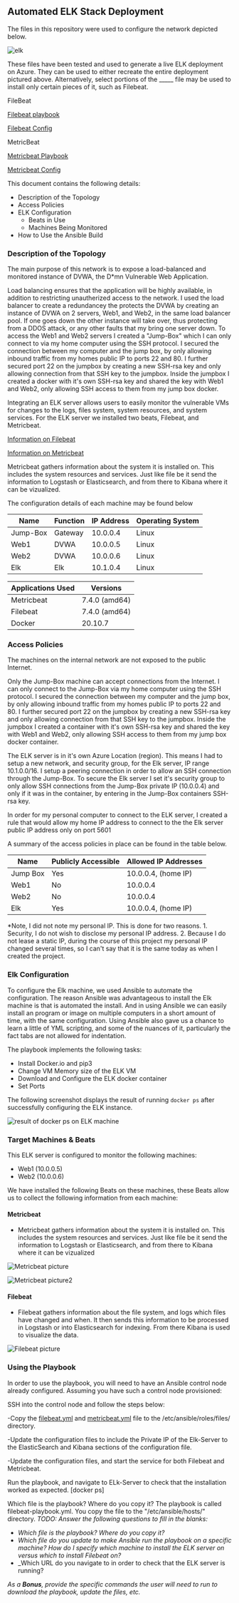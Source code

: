 ## Automated ELK Stack Deployment

The files in this repository were used to configure the network depicted below.

  
![elk](Images/Elk_network_Map.png)

These files have been tested and used to generate a live ELK deployment on Azure. They can be used to either recreate the entire deployment pictured above. Alternatively, select portions of the _____ file may be used to install only certain pieces of it, such as Filebeat.

FileBeat

[Filebeat playbook](https://github.com/shansen18/BootCamp/blob/main/Week13/Scripts/ansible/files/filebeat-playbook.yml)

[Filebeat Config](https://github.com/shansen18/BootCamp/blob/main/Week13/Scripts/ansible/files/filebeat-config.yml)

MetricBeat

[Metricbeat Playbook](https://github.com/shansen18/BootCamp/blob/main/Week13/Scripts/ansible/files/metricbeat-playbook.yml)

[Metricbeat Config](https://github.com/shansen18/BootCamp/blob/main/Week13\Scripts\ansible\files\metricbeat-config.yml)


This document contains the following details:
- Description of the Topology
- Access Policies
- ELK Configuration
  - Beats in Use
  - Machines Being Monitored
- How to Use the Ansible Build


### Description of the Topology

The main purpose of this network is to expose a load-balanced and monitored instance of DVWA, the D*mn Vulnerable Web Application.

Load balancing ensures that the application will be highly available, in addition to restricting unautherized access to the network. I used the load balancer to create a redundancey the protects the DVWA by creating an instance of DVWA on 2 servers, Web1, and Web2, in the same load balancer pool. If one goes down the other instance will take over, thus protecting from a DDOS attack, or any other faults that my bring one server down. 
To access the Web1 and Web2 servers I created a "Jump-Box" which I can only connect to via my home computer using the SSH protocol. I secured the connection between my computer and the jump box, by only allowing inbound traffic from my homes public IP to ports 22 and 80. I further secured port 22 on the jumpbox by creating a new SSH-rsa key and only allowing connection from that SSH key to the jumpbox. Inside the jumpbox I created a docker with it's own SSH-rsa key and shared the key with Web1 and Web2, only allowing SSH access to them from my jump box docker.  



Integrating an ELK server allows users to easily monitor the vulnerable VMs for changes to the logs, files system, system resources, and system services. For the ELK server we installed two beats, Filebeat, and Metricbeat. 

[Information on Filebeat](#Filebeat) 

[Information on Metricbeat](#Metricbeat)


Metricbeat gathers information about the system it is installed on. This includes the system resources and services. Just like file be it send the information to Logstash or Elasticsearch, and from there to Kibana where it can be vizualized. 


The configuration details of each machine may be found below


| Name     | Function | IP Address | Operating System |
|----------|----------|------------|------------------|
| Jump-Box | Gateway  | 10.0.0.4   | Linux            |
| Web1     | DVWA     | 10.0.0.5   | Linux            |
| Web2     | DVWA     | 10.0.0.6   | Linux            |
| Elk      | Elk      | 10.1.0.4   | Linux            |

| Applications Used | Versions      |
|-------------------|---------------|
| Metricbeat        | 7.4.0 (amd64) |
| Filebeat          | 7.4.0 (amd64) |
| Docker            | 20.10.7       |

### Access Policies

The machines on the internal network are not exposed to the public Internet. 

Only the Jump-Box machine can accept connections from the Internet. I can only connect to the Jump-Box via my home computer using the SSH protocol. I secured the connection between my computer and the jump box, by only allowing inbound traffic from my homes public IP to ports 22 and 80. I further secured port 22 on the jumpbox by creating a new SSH-rsa key and only allowing connection from that SSH key to the jumpbox. Inside the jumpbox I created a container with it's own SSH-rsa key and shared the key with Web1 and Web2, only allowing SSH access to them from my jump box docker container.  

The ELK server is in it's own Azure Location (region). This means I had to setup a new network, and security group, for the Elk server, IP range 10.1.0.0/16. I setup a peering connection in order to allow an SSH connection through the Jump-Box. To secure the Elk server I set it's security group to only allow SSH connections from the Jump-Box private IP (10.0.0.4) and only if it was in the container, by entering in the Jump-Box containers SSH-rsa key. 
  
In order for my personal computer to connect to the ELK server, I created a rule that would allow my home IP address to connect to the the Elk server public IP address only on port 5601

A summary of the access policies in place can be found in the table below.

| Name     | Publicly Accessible | Allowed IP Addresses |
|----------|---------------------|----------------------|
| Jump Box | Yes                 | 10.0.0.4, (home IP)  |
| Web1     | No                  | 10.0.0.4             |
| Web2     | No                  | 10.0.0.4             |
| Elk      | Yes                 | 10.0.0.4, (home IP)  |

*Note, I did not note my personal IP. This is done for two reasons. 1. Security, I do not wish to disclose my personal IP address. 2. Because I do not lease a static IP, during the course of this project my personal IP changed several times, so I can't say that it is the same today as when I created the project.

### Elk Configuration

To configure the Elk machine, we used Ansible to automate the configuration. The reason Ansible was advantageous to install the Elk machine is that is automated the install. And in using Ansible we can easily install an program or image on multiple computers in a short amount of time, with the same configuration. 
Using Ansible also gave us a chance to learn a little of YML scripting, and some of the nuances of it, particularly the fact tabs are not allowed for indentation.  

The playbook implements the following tasks:
- Install Docker.io and pip3
- Change VM Memory size of the ELK VM
- Download and Configure the ELK docker container
- Set Ports

The following screenshot displays the result of running `docker ps` after successfully configuring the ELK instance.

![result of docker ps on ELK machine](https://github.com/shansen18/BootCamp/blob/c5c119ebc9fcfd68650964e54e3d3cdcefdd1a68/Week13/Images/Elk_docker_ps.JPG)

### Target Machines & Beats
This ELK server is configured to monitor the following machines:
- Web1 (10.0.0.5)
- Web2 (10.0.0.6)

We have installed the following Beats on these machines, these Beats allow us to collect the following information from each machine:

#### Metricbeat
- Metricbeat gathers information about the system it is installed on. This includes the system resources and services. Just like file be it send the information to Logstash or Elasticsearch, and from there to Kibana where it can be vizualized

![Metricbeat picture](https://github.com/shansen18/BootCamp/blob/main/Week13/Images/Metricbeat_screen2.JPG)

![Metricbeat picture2](https://github.com/shansen18/BootCamp/blob/main/Week13/Images/Metricbeat_screen2.JPG)

#### Filebeat
- Filebeat gathers information about the file system, and logs which files have changed and when. It then sends this information to be processed in Logstash or into Elasticsearch for indexing. From there Kibana is used to visualize the data.

![Filebeat picture](https://github.com/shansen18/BootCamp/blob/main/Week13/Images/Filebeats_screen.JPG)

### Using the Playbook
In order to use the playbook, you will need to have an Ansible control node already configured. Assuming you have such a control node provisioned: 

SSH into the control node and follow the steps below:

-Copy the [filebeat.yml](https://github.com/shansen18/BootCamp/blob/e231fbf7ce9d53a5f3466c8d9b5205b03cbb63ec/Week13/Scripts/ansible/files/filebeat-playbook.yml) and [metricbeat.yml](https://github.com/shansen18/BootCamp/blob/e231fbf7ce9d53a5f3466c8d9b5205b03cbb63ec/Week13/Scripts/ansible/files/metricbeat-playbook.yml) file to the /etc/ansible/roles/files/ directory.


-Update the configuration files to include the Private IP of the Elk-Server to the ElasticSearch and Kibana sections of the configuration file.


-Update the configuration files, and start the service for both Filebeat and Metricbeat.


Run the playbook, and navigate to ELk-Server to check that the installation worked as expected. [docker ps]


Which file is the playbook? Where do you copy it? The playbook is called filebeat-playbook.yml. You copy the file to the "/etc/ansible/hosts/" directory.
_TODO: Answer the following questions to fill in the blanks:_
- _Which file is the playbook? Where do you copy it?_
- _Which file do you update to make Ansible run the playbook on a specific machine? How do I specify which machine to install the ELK server on versus which to install Filebeat on?_
- _Which URL do you navigate to in order to check that the ELK server is running?

_As a **Bonus**, provide the specific commands the user will need to run to download the playbook, update the files, etc._
